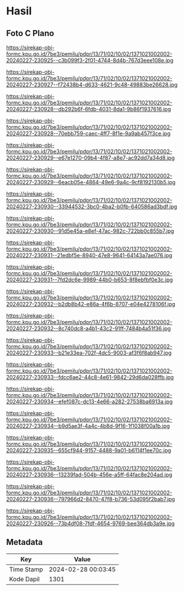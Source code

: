# Hasil

## Foto C Plano

https://sirekap-obj-formc.kpu.go.id/7be3/pemilu/pdpr/13/71/02/10/02/1371021002002-20240227-230925--c3b099f3-2f01-4744-8d4b-767d3eee108e.jpg

https://sirekap-obj-formc.kpu.go.id/7be3/pemilu/pdpr/13/71/02/10/02/1371021002002-20240227-230927--f72438b4-d633-4621-9c48-49883be26628.jpg

https://sirekap-obj-formc.kpu.go.id/7be3/pemilu/pdpr/13/71/02/10/02/1371021002002-20240227-230928--db292b6f-6fdb-4031-8da1-9b86f1937616.jpg

https://sirekap-obj-formc.kpu.go.id/7be3/pemilu/pdpr/13/71/02/10/02/1371021002002-20240227-230928--70ebb759-caec-4ff7-8f1e-9a9ab457f3ce.jpg

https://sirekap-obj-formc.kpu.go.id/7be3/pemilu/pdpr/13/71/02/10/02/1371021002002-20240227-230929--e67e1270-09b4-4f87-a8e7-ac92dd7a34d8.jpg

https://sirekap-obj-formc.kpu.go.id/7be3/pemilu/pdpr/13/71/02/10/02/1371021002002-20240227-230929--6eacb05e-4864-49e6-9a4c-9cf8192130b5.jpg

https://sirekap-obj-formc.kpu.go.id/7be3/pemilu/pdpr/13/71/02/10/02/1371021002002-20240227-230930--33944532-3bc0-4ba2-b0fb-640586ad3bdf.jpg

https://sirekap-obj-formc.kpu.go.id/7be3/pemilu/pdpr/13/71/02/10/02/1371021002002-20240227-230930--91d5e45a-e8ef-47ac-982c-722bb0c855b7.jpg

https://sirekap-obj-formc.kpu.go.id/7be3/pemilu/pdpr/13/71/02/10/02/1371021002002-20240227-230931--21edbf5e-8940-47e8-9641-64143a7ae076.jpg

https://sirekap-obj-formc.kpu.go.id/7be3/pemilu/pdpr/13/71/02/10/02/1371021002002-20240227-230931--7fd2dc6e-9989-44b0-b653-8f8ebfbf0e3c.jpg

https://sirekap-obj-formc.kpu.go.id/7be3/pemilu/pdpr/13/71/02/10/02/1371021002002-20240227-230932--b2db8b42-e86a-4f6b-8707-e04e4278106f.jpg

https://sirekap-obj-formc.kpu.go.id/7be3/pemilu/pdpr/13/71/02/10/02/1371021002002-20240227-230932--8c740dc8-a4b1-43c2-91ff-7484b4a51f36.jpg

https://sirekap-obj-formc.kpu.go.id/7be3/pemilu/pdpr/13/71/02/10/02/1371021002002-20240227-230933--b21e33ea-702f-4dc5-9003-af3f6f8ab947.jpg

https://sirekap-obj-formc.kpu.go.id/7be3/pemilu/pdpr/13/71/02/10/02/1371021002002-20240227-230933--fdcc6ae2-44c8-4e61-9842-29d6da028ffb.jpg

https://sirekap-obj-formc.kpu.go.id/7be3/pemilu/pdpr/13/71/02/10/02/1371021002002-20240227-230934--efef087c-dc13-4e66-a282-27538ba6913a.jpg

https://sirekap-obj-formc.kpu.go.id/7be3/pemilu/pdpr/13/71/02/10/02/1371021002002-20240227-230934--b9d5ae3f-4a4c-4b8d-9f16-1f1038f00a1b.jpg

https://sirekap-obj-formc.kpu.go.id/7be3/pemilu/pdpr/13/71/02/10/02/1371021002002-20240227-230935--655cf944-9157-4488-9a01-b6114f1ee70c.jpg

https://sirekap-obj-formc.kpu.go.id/7be3/pemilu/pdpr/13/71/02/10/02/1371021002002-20240227-230936--13239fad-504b-456e-a5ff-64fac8e204ad.jpg

https://sirekap-obj-formc.kpu.go.id/7be3/pemilu/pdpr/13/71/02/10/02/1371021002002-20240227-230936--797966d2-8470-47f8-b736-53d095f2bab7.jpg

https://sirekap-obj-formc.kpu.go.id/7be3/pemilu/pdpr/13/71/02/10/02/1371021002002-20240227-230926--73b4df08-7fdf-4654-9769-bee364db3a9e.jpg


## Metadata

| Key        | Value               |
| ---------- | ------------------- |
| Time Stamp | 2024-02-28 00:03:45 |
| Kode Dapil | 1301                |



